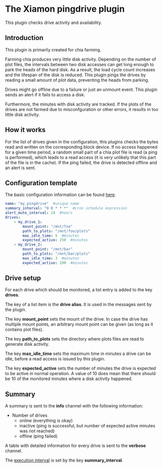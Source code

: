 # The Xiamon pingdrive plugin

This plugin checks drive activity and availability. 

## **Introduction**

This plugin is primarily created for chia farming.

Farming chia produces very little disk activity. Depending on the number of plot files, the intervals between two disk accesses can get long enough to park the heads of the hard disk. As a result, the load cycle count increases and the lifespan of the disk is reduced. This plugin pings the drives by reading a small amount of plot data, preventing the heads from parking.

Drives might go offline due to a failure or just an unmount event. This plugin sends an alert if it fails to access a disk.

Furthermore, the minutes with disk activity are tracked. If the plots of the drives are not farmed due to misconfguration or other errors, it results in too little disk activity.

## **How it works**

For the list of drives given in the configuration, this plugins checks the bytes read and written on the corresponding block device. If no access happened for a given time period, a random small part of a chia plot file is read (a ping is performed), which leads to a read access (it is _very_ unlikely that this part of the file is in the cache). If the ping failed, the drive is detected offline and an alert is sent.

## **Configuration template**

The basic configuration information can be found [here](../config_basics.md).

```yaml
name: "my_pingdrive"  #unique name
summary_interval: "0 0 * * *"  #cron schedule expression
alert_mute_interval: 24  #hours
drives:
    - my_drive_1:
        mount_point: "/mnt/foo"
        path_to_plots: "/mnt/foo/plots"
        max_idle_time: 5  #minutes
        expected_active: 250  #minutes
    - my_drive_2:
        mount_point: "/mnt/bar"
        path_to_plots: "/mnt/bar/plots"
        max_idle_time: 3  #minutes
        expected_active: 200  #minutes
```

## **Drive setup**

For each drive which should be monitored, a list entry is added to the key **drives**.

The key of a list item is the **drive alias**. It is used in the messages sent by the plugin.

The key **mount_point** sets the mount of the drive. In case the drive has multiple mount points, an arbitrary mount point can be given (as long as it contains plot files).

The key **path_to_plots** sets the directory where plots files are read to generate disk activity.

The key **max_idle_time** sets the maximum time in minutes a drive can be idle, before a read access is issued by this plugin.

The key **expected_active** sets the number of minutes the drive is expected to be active in normal operation. A value of 10 does mean that there should be 10 of the monitored minutes where a disk activity happened.

## **Summary**

A summary is sent to the **info** channel with the following information:

- Number of drives
  - online (everything is okay)
  - inactive (ping is successful, but number of expected active minutes was not reached)
  - offline (ping failed)

A table with detailed information for every drive is sent to the **verbose** channel.

The [execution interval](../config_basics.md) is set by the key **summary_interval**.
